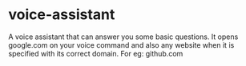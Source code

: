 # voice-assistant
A voice assistant that can answer you some basic questions. 
It opens google.com on your voice command and also any website when it is specified with its correct domain. For eg: github.com

